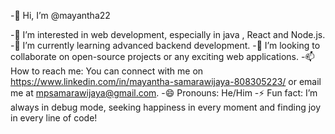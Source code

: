 -👋 Hi, I’m @mayantha22

-👀 I’m interested in web development, especially in java , React and Node.js.
-🌱 I’m currently learning advanced backend development.
-💞️ I’m looking to collaborate on open-source projects or any exciting web applications.
-📫 How to reach me: You can connect with me on https://www.linkedin.com/in/mayantha-samarawijaya-808305223/ or email me at mpsamarawijaya@gmail.com.
-😄 Pronouns: He/Him
-⚡ Fun fact: I’m always in debug mode, seeking happiness in every moment and finding joy in every line of code!

<!---
mayantha22/mayantha22 is a ✨ special ✨ repository because its `README.md` (this file) appears on your GitHub profile.
You can click the Preview link to take a look at your changes.
--->
